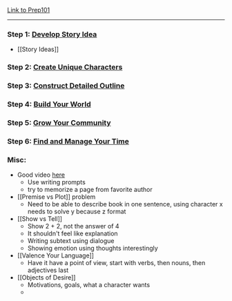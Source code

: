 
[Link to Prep101](https://nanowrimo.org/nano-prep-101)

---

### Step 1: [Develop Story Idea](https://nanowrimo.org/nano-prep-101#week1)

- [[Story Ideas]]

### Step 2: [Create Unique Characters](https://nanowrimo.org/nano-prep-101#week2)
### Step 3: [Construct Detailed Outline](https://nanowrimo.org/nano-prep-101#week3)
### Step 4: [Build Your World](https://nanowrimo.org/nano-prep-101#week4)
### Step 5: [Grow Your Community](https://nanowrimo.org/nano-prep-101#week5)
### Step 6: [Find and Manage Your Time](https://nanowrimo.org/nano-prep-101#week6)

### Misc:

- Good video [here](https://www.youtube.com/watch?v=fSTYyrZklnQ)
	- Use writing prompts
	- try to memorize a page from favorite author
- [[Premise vs Plot]] problem
	- Need to be able to describe book in one sentence, using character x needs to solve y because z format
- [[Show vs Tell]]
	- Show 2 + 2, not the answer of 4
	- It shouldn't feel like explanation
	- Writing subtext using dialogue
	- Showing emotion using thoughts interestingly
- [[Valence Your Language]]
	- Have it have a point of view, start with verbs, then nouns, then adjectives last
- [[Objects of Desire]]
	- Motivations, goals, what a character wants
	- 